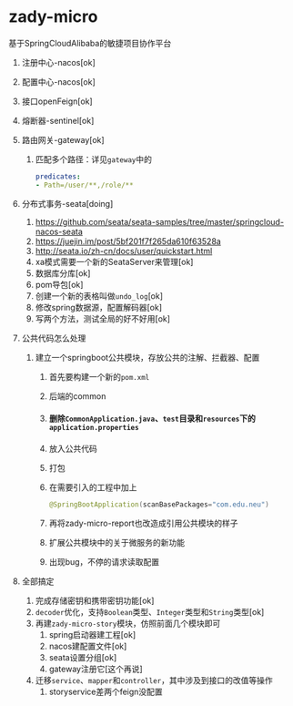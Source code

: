 # zady-micro
基于SpringCloudAlibaba的敏捷项目协作平台

1. 注册中心-nacos[ok]

2. 配置中心-nacos[ok]

3. 接口openFeign[ok]

4. 熔断器-sentinel[ok]

5. 路由网关-gateway[ok]

   1. 匹配多个路径：详见`gateway`中的

      ```yml
      predicates:
      - Path=/user/**,/role/**
      ```

6. 分布式事务-seata[doing]

   1. <https://github.com/seata/seata-samples/tree/master/springcloud-nacos-seata>
   2. <https://juejin.im/post/5bf201f7f265da610f63528a>
   3. http://seata.io/zh-cn/docs/user/quickstart.html
   4. xa模式需要一个新的SeataServer来管理[ok]
   5. 数据库分库[ok]
   6. pom导包[ok]
   7. 创建一个新的表格叫做`undo_log`[ok]
   8. 修改spring数据源，配置解码器[ok]
   9. 写两个方法，测试全局的好不好用[ok]
   
1. 公共代码怎么处理

   1. 建立一个springboot公共模块，存放公共的注解、拦截器、配置
      1. 首先要构建一个新的`pom.xml`
      2. 后端的common
      3. #### 删除`CommonApplication.java`、`test`目录和`resources`下的`application.properties`
      4. 放入公共代码
      5. 打包
      6. 在需要引入的工程中加上
         ```java
         @SpringBootApplication(scanBasePackages="com.edu.neu")
         ```

      7. 再将zady-micro-report也改造成引用公共模块的样子
      8. 扩展公共模块中的关于微服务的新功能
      9. 出现bug，不停的请求读取配置

2. 全部搞定

   1. 完成存储密钥和携带密钥功能[ok]
   2. `decoder`优化，支持`Boolean`类型、`Integer`类型和`String`类型[ok]
   3. 再建`zady-micro-story`模块，仿照前面几个模块即可
      1. spring启动器建工程[ok]
      2. nacos建配置文件[ok]
      3. seata设置分组[ok]
      4. gateway注册它[这个再说]
   4. 迁移`service`、`mapper`和`controller`，其中涉及到接口的改值等操作
      1. storyservice差两个feign没配置